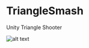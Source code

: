 # TriangleSmash

Unity Triangle Shooter

![alt text][logo]

[logo]: https://ehaupt.de/res/triangle/triangle.png "Screenshot"
